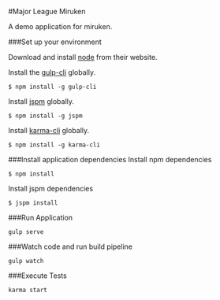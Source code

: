 #Major League Miruken

A demo application for miruken.

###Set up your environment

Download and install [node](https://nodejs.org) from their website.

Install the [gulp-cli](http://gulpjs.com) globally.
```
$ npm install -g gulp-cli
```

Install [jspm](http://jspm.io) globally.
```
$ npm install -g jspm
```

Install [karma-cli](https://www.npmjs.com/package/karma-cli) globally.
```
$ npm install -g karma-cli
```

###Install application dependencies
Install npm dependencies
```
$ npm install
```

Install jspm dependencies
```
$ jspm install
```

###Run Application
```
gulp serve
```

###Watch code and run build pipeline
```
gulp watch
```

###Execute Tests
```
karma start
```
